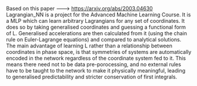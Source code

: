 Based on this paper ---> https://arxiv.org/abs/2003.04630
Lagrangian_NN is a project for the Advanced Machine Learning Course.
It is a MLP which can learn arbitrary Lagrangians for any set of coordinates. It does so by taking generalised coordinates and guessing a functional form of L.
Generalised accelerations are then calculated from it (using the chain rule on Euler-Lagrange equations) and compared to analytical solutions.
The main advantage of learning L rather than a relationship between coordinates in phase space, is that symmetries of systems are automatically encoded
in the network regardless of the coordinate system fed to it. 
This means there need not to be data pre-porocessing, and no external rules have to be taught to the network to make it physically meaningful, 
leading to generalised predictability and stricter conservation of first integrals.

